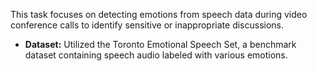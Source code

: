 This task focuses on detecting emotions from speech data during video conference calls to identify sensitive or inappropriate discussions.
- **Dataset:** Utilized the Toronto Emotional Speech Set, a benchmark dataset containing speech audio labeled with various emotions.
